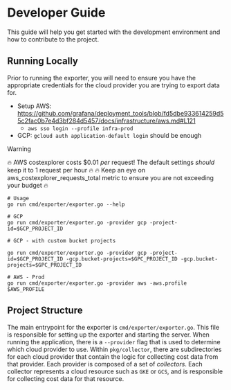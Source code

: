 # Developer Guide

This guide will help you get started with the development environment and how to contribute to the project.

## Running Locally

Prior to running the exporter, you will need to ensure you have the appropriate credentials for the cloud provider you are trying to export data for.
- Setup AWS: https://github.com/grafana/deployment_tools/blob/fd5dbe933614259d55c2fac0b7e4d3bf284d5457/docs/infrastructure/aws.md#L121
    - `aws sso login --profile infra-prod`
- GCP: `gcloud auth application-default login` should be enough

> [!WARNING]
> :fire: AWS costexplorer costs $0.01 _per_ request! The default settings _should_ keep it to 1 request per hour :fire:
> :fire: Keep an eye on aws_costexplorer_requests_total metric to ensure you are not exceeding your budget :fire:

```shell
# Usage
go run cmd/exporter/exporter.go --help

# GCP 
go run cmd/exporter/exporter.go -provider gcp -project-id=$GCP_PROJECT_ID

# GCP - with custom bucket projects

go run cmd/exporter/exporter.go -provider gcp -project-id=$GCP_PROJECT_ID -gcp.bucket-projects=$GPC_PROJECT_ID -gcp.bucket-projects=$GPC_PROJECT_ID

# AWS - Prod
go run cmd/exporter/exporter.go -provider aws -aws.profile $AWS_PROFILE
```

## Project Structure

The main entrypoint for the exporter is `cmd/exporter/exporter.go`. This file is responsible for setting up the exporter and starting the server.
When running the application, there is a `--provider` flag that is used to determine which cloud provider to use. 
Within `pkg/collector`, there are subdirectories for each cloud provider that contain the logic for collecting cost data from that provider.
Each provider is composed of a set of _collectors_.
Each collector represents a cloud resource such as `GKE` or `GCS`, and is responsible for collecting cost data for that resource.
